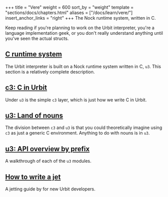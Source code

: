 +++
title = "Vere"
weight = 600
sort_by = "weight"
template = "sections/docs/chapters.html"
aliases = ["/docs/learn/vere/"]
insert_anchor_links = "right"
+++
The Nock runtime system, written in C.

Keep reading if you're planning to work on the Urbit interpreter, you're a
language implementation geek, or you don't really understand anything until
you've seen the actual structs.

## [C runtime system](@/docs/vere/runtime.md)

The Urbit interpreter is built on a Nock runtime system written
in C, `u3`.  This section is a relatively complete description.

## [c3: C in Urbit](@/docs/vere/c.md)

Under `u3` is the simple `c3` layer, which is just how we write C
in Urbit.

## [u3: Land of nouns](@/docs/vere/nouns.md)

The division between `c3` and `u3` is that you could theoretically
imagine using `c3` as just a generic C environment.  Anything to do
with nouns is in `u3`.

## [u3: API overview by prefix](@/docs/vere/api.md)

A walkthrough of each of the `u3` modules.

## [How to write a jet](@/docs/vere/jetting.md)

A jetting guide by for new Urbit developers.

